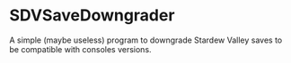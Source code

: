 # SDVSaveDowngrader
A simple (maybe useless) program to downgrade Stardew Valley saves to be compatible with consoles versions.
